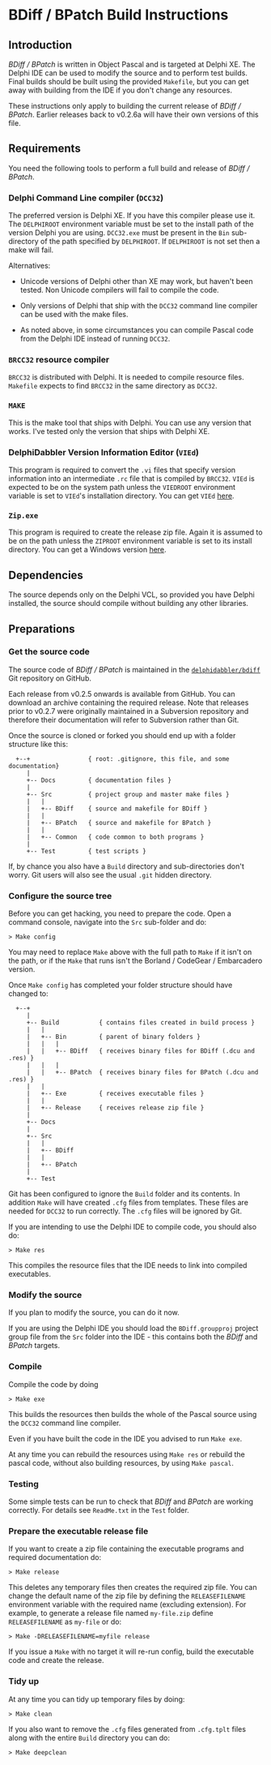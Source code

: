 # BDiff / BPatch Build Instructions

## Introduction

_BDiff / BPatch_ is written in Object Pascal and is targeted at Delphi XE. The Delphi IDE can be used to modify the source and to perform test builds. Final builds should be built using the provided `Makefile`, but you can get away with building from the IDE if you don't change any resources.

These instructions only apply to building the current release of _BDiff / BPatch_. Earlier releases back to v0.2.6a will have their own versions of this file.

## Requirements

You need the following tools to perform a full build and release of _BDiff / BPatch_.

### Delphi Command Line compiler (`DCC32`)

The preferred version is Delphi XE. If you have this compiler please use it. The `DELPHIROOT` environment variable must be set to the install path of the version Delphi you are using. `DCC32.exe` must be present in the `Bin` sub-directory of the path specified by `DELPHIROOT`. If `DELPHIROOT` is not set then a make will fail.

Alternatives:

* Unicode versions of Delphi other than XE may work, but haven't been tested. Non Unicode compilers will fail to compile the code.

* Only versions of Delphi that ship with the `DCC32` command line compiler can be used with the make files.

* As noted above, in some circumstances you can compile Pascal code from the Delphi IDE instead of running `DCC32`.

### `BRCC32` resource compiler

`BRCC32` is distributed with Delphi. It is needed to compile resource files. `Makefile` expects to find `BRCC32` in the same directory as `DCC32`.

### `MAKE`

This is the make tool that ships with Delphi. You can use any version that works. I've tested only the version that ships with Delphi XE.

### DelphiDabbler Version Information Editor (`VIEd`)

This program is required to convert the `.vi` files that specify version information into an intermediate `.rc` file that is compiled by `BRCC32`. `VIEd` is expected to be on the system path unless the `VIEDROOT` environment variable is set to `VIEd`'s installation directory. You can get `VIEd` [here](https://github.com/delphidabbler/vied).

### `Zip.exe`

This program is required to create the release zip file. Again it is assumed to be on the path unless the `ZIPROOT` environment variable is set to its install directory. You can get a Windows version [here](http://stahlforce.com/dev/index.php?tool=zipunzip).

## Dependencies

The source depends only on the Delphi VCL, so provided you have Delphi installed, the source should compile without building any other libraries.

## Preparations

### Get the source code

The source code of _BDiff / BPatch_ is maintained in the [`delphidabbler/bdiff`](https://github.com/delphidabbler/bdiff) Git repository on GitHub.

Each release from v0.2.5 onwards is available from GitHub. You can download an archive containing the required release. Note that releases prior to v0.2.7 were originally maintained in a Subversion repository and therefore their documentation will refer to Subversion rather than Git.

Once the source is cloned or forked you should end up with a folder structure like this:

```
  +--+                { root: .gitignore, this file, and some documentation}
     |
     +-- Docs         { documentation files }
     |
     +-- Src          { project group and master make files }
     |   |
     |   +-- BDiff    { source and makefile for BDiff }
     |   |
     |   +-- BPatch   { source and makefile for BPatch }
     |   |
     |   +-- Common   { code common to both programs }
     |
     +-- Test         { test scripts }
```

If, by chance you also have a `Build` directory and sub-directories don't worry. Git users will also see the usual `.git` hidden directory.

### Configure the source tree

Before you can get hacking, you need to prepare the code. Open a command console, navigate into the `Src` sub-folder and do:

    > Make config

You may need to replace `Make` above with the full path to `Make` if it isn't on the path, or if the `Make` that runs isn't the Borland / CodeGear  / Embarcadero version.

Once `Make config` has completed your folder structure should have changed to:

```
  +--+
     |
     +-- Build           { contains files created in build process }
     |   |
     |   +-- Bin         { parent of binary folders }
     |   |   |
     |   |   +-- BDiff   { receives binary files for BDiff (.dcu and .res) }
     |   |   |
     |   |   +-- BPatch  { receives binary files for BPatch (.dcu and .res) }
     |   |
     |   +-- Exe         { receives executable files }
     |   |
     |   +-- Release     { receives release zip file }
     |
     +-- Docs
     |
     +-- Src
     |   |
     |   +-- BDiff
     |   |
     |   +-- BPatch
     |
     +-- Test
```

Git has been configured to ignore the `Build` folder and its contents. In addition `Make` will have created `.cfg` files from templates. These files are needed for `DCC32` to run correctly. The `.cfg` files will be ignored by Git.

If you are intending to use the Delphi IDE to compile code, you should also do:

    > Make res

This compiles the resource files that the IDE needs to link into compiled executables.

### Modify the source

If you plan to modify the source, you can do it now.

If you are using the Delphi IDE you should load the `BDiff.groupproj` project group file from the `Src` folder into the IDE - this contains both the _BDiff_ and _BPatch_ targets.

### Compile

Compile the code by doing

    > Make exe

This builds the resources then builds the whole of the Pascal source using the `DCC32` command line compiler.

Even if you have built the code in the IDE you advised to run `Make exe`.

At any time you can rebuild the resources using `Make res` or rebuild the pascal code, without also building resources, by using `Make pascal`.

### Testing

Some simple tests can be run to check that _BDiff_ and _BPatch_ are working correctly. For details see `ReadMe.txt` in the `Test` folder.

### Prepare the executable release file

If you want to create a zip file containing the executable programs and required documentation do:

    > Make release

This deletes any temporary files then creates the required zip file. You can change the default name of the zip file by defining the `RELEASEFILENAME` environment variable with the required name (excluding extension). For example, to generate a release file named `my-file.zip` define `RELEASEFILENAME` as `my-file` or do:

    > Make -DRELEASEFILENAME=myfile release

If you issue a `Make` with no target it will re-run config, build the executable code and create the release.

### Tidy up

At any time you can tidy up temporary files by doing:

    > Make clean

If you also want to remove the `.cfg` files generated from `.cfg.tplt` files along with the entire `Build` directory you can do:

    > Make deepclean
